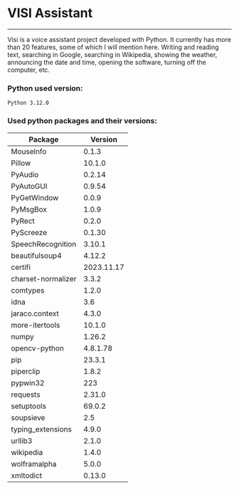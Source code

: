 VISI Assistant<a name="TOP"></a>
===================

- - - - 

Visi is a voice assistant project developed with Python.
It currently has more than 20 features, some of which I will mention here.
Writing and reading text, searching in Google, searching in Wikipedia, showing the weather, announcing the date and time, opening the software, turning off the computer, etc.



### Python used version:
    Python 3.12.0

### Used python packages and their versions:
Package  | Version
-------- | --------
Mouselnfo | 0.1.3
Pillow | 10.1.0
PyAudio | 0.2.14
PyAutoGUI | 0.9.54
PyGetWindow | 0.0.9
PyMsgBox | 1.0.9
PyRect | 0.2.0
PyScreeze | 0.1.30
SpeechRecognition | 3.10.1
beautifulsoup4 | 4.12.2
certifi | 2023.11.17
charset-normalizer | 3.3.2
comtypes | 1.2.0
idna | 3.6
jaraco.context | 4.3.0
more-itertools | 10.1.0
numpy | 1.26.2
opencv-python | 4.8.1.78
pip | 23.3.1
piperclip | 1.8.2
pypwin32 | 223
requests | 2.31.0
setuptools | 69.0.2
soupsieve | 2.5
typing_extensions | 4.9.0
urllib3 | 2.1.0
wikipedia | 1.4.0
wolframalpha | 5.0.0
xmltodict | 0.13.0
